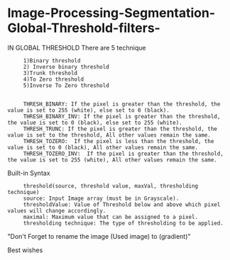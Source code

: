 # Image-Processing-Segmentation-Global-Threshold-filters-





IN GLOBAL THRESHOLD
There are 5 technique

         1)Binary threshold
         2) Inverse binary threshold
         3)Trunk threshold
         4)To Zero threshold
         5)Inverse To Zero threshold


         THRESH_BINARY: If the pixel is greater than the threshold, the value is set to 255 (white), else set to 0 (black).
         THRESH_BINARY_INV: If the pixel is greater than the threshold, the value is set to 0 (black), else set to 255 (white).
         THRESH_TRUNC: If the pixel is greater than the threshold, the value is set to the threshold, All other values remain the same.
         THRESH_TOZERO:  If the pixel is less than the threshold, the value is set to 0 (black), All other values remain the same.
         THRESH_TOZERO_INV:  If the pixel is greater than the threshold, the value is set to 255 (white), All other values remain the same.


Built-in Syntax

         
         threshold(source, threshold value, maxVal, thresholding technique) 
         source: Input Image array (must be in Grayscale). 
         thresholdValue: Value of Threshold below and above which pixel values will change accordingly.
         maximal: Maximum value that can be assigned to a pixel.
         thresholding technique: The type of thresholding to be applied. 




"Don't Forget to rename the image  (Used image) to (gradient)"

Best wishes




